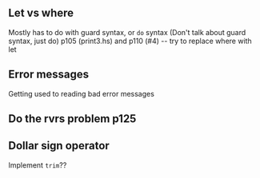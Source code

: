 <!-- ## Stack

Lets start a project.
We do that with `stack new haskell-book-club`.
We could specify a template here, but just use the default one because thats
Last time said stack was like `yarn` and `yeoman`, also like `nvm` -->

## Let vs where

Mostly has to do with guard syntax, or `do` syntax
(Don't talk about guard syntax, just do)
p105 (print3.hs) and p110 (#4)
-- try to replace where with let

## Error messages

Getting used to reading bad error messages

## Do the rvrs problem p125

## Dollar sign operator

Implement `trim`??
